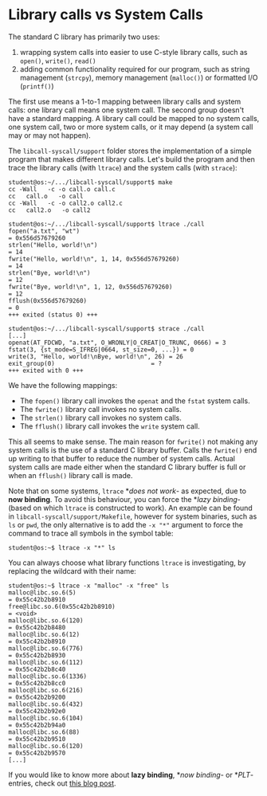 # Library calls vs System Calls

The standard C library has primarily two uses:

1. wrapping system calls into easier to use C-style library calls, such as `open()`, `write()`, `read()`
1. adding common functionality required for our program, such as string management (`strcpy`), memory management (`malloc()`) or formatted I/O (`printf()`)

The first use means a 1-to-1 mapping between library calls and system calls: one library call means one system call.
The second group doesn't have a standard mapping.
A library call could be mapped to no system calls, one system call, two or more system calls, or it may depend (a system call may or may not happen).

The `libcall-syscall/support` folder stores the implementation of a simple program that makes different library calls.
Let's build the program and then trace the library calls (with `ltrace`) and the system calls (with `strace`):

```console
student@os:~/.../libcall-syscall/support$ make
cc -Wall   -c -o call.o call.c
cc   call.o   -o call
cc -Wall   -c -o call2.o call2.c
cc   call2.o   -o call2

student@os:~/.../libcall-syscall/support$ ltrace ./call
fopen("a.txt", "wt")                                                                                             = 0x556d57679260
strlen("Hello, world!\n")                                                                                        = 14
fwrite("Hello, world!\n", 1, 14, 0x556d57679260)                                                                 = 14
strlen("Bye, world!\n")                                                                                          = 12
fwrite("Bye, world!\n", 1, 12, 0x556d57679260)                                                                   = 12
fflush(0x556d57679260)                                                                                           = 0
+++ exited (status 0) +++

student@os:~/.../libcall-syscall/support$ strace ./call
[...]
openat(AT_FDCWD, "a.txt", O_WRONLY|O_CREAT|O_TRUNC, 0666) = 3
fstat(3, {st_mode=S_IFREG|0664, st_size=0, ...}) = 0
write(3, "Hello, world!\nBye, world!\n", 26) = 26
exit_group(0)                           = ?
+++ exited with 0 +++
```

We have the following mappings:

- The `fopen()` library call invokes the `openat` and the `fstat` system calls.
- The `fwrite()` library call invokes no system calls.
- The `strlen()` library call invokes no system calls.
- The `fflush()` library call invokes the `write` system call.

This all seems to make sense.
The main reason for `fwrite()` not making any system calls is the use of a standard C library buffer.
Calls the `fwrite()` end up writing to that buffer to reduce the number of system calls.
Actual system calls are made either when the standard C library buffer is full or when an `fflush()` library call is made.

Note that on some systems, `ltrace` **does not work*- as expected, due to **now binding**.
To avoid this behaviour, you can force the **lazy binding*- (based on which `ltrace` is constructed to work).
An example can be found in `libcall-syscall/support/Makefile`, however for system binaries, such as `ls` or `pwd`, the only alternative is to add the `-x "*"` argument to force the command to trace all symbols in the symbol table:

```console
student@os:~$ ltrace -x "*" ls
```

You can always choose what library functions `ltrace` is investigating, by replacing the wildcard with their name:

```console
student@os:~$ ltrace -x "malloc" -x "free" ls
malloc@libc.so.6(5)                                                    = 0x55c42b2b8910
free@libc.so.6(0x55c42b2b8910)                                         = <void>
malloc@libc.so.6(120)                                                  = 0x55c42b2b8480
malloc@libc.so.6(12)                                                   = 0x55c42b2b8910
malloc@libc.so.6(776)                                                  = 0x55c42b2b8930
malloc@libc.so.6(112)                                                  = 0x55c42b2b8c40
malloc@libc.so.6(1336)                                                 = 0x55c42b2b8cc0
malloc@libc.so.6(216)                                                  = 0x55c42b2b9200
malloc@libc.so.6(432)                                                  = 0x55c42b2b92e0
malloc@libc.so.6(104)                                                  = 0x55c42b2b94a0
malloc@libc.so.6(88)                                                   = 0x55c42b2b9510
malloc@libc.so.6(120)                                                  = 0x55c42b2b9570
[...]
```

If you would like to know more about **lazy binding**, **now binding*- or **PLT*- entries, check out [this blog post](https://maskray.me/blog/2021-09-19-all-about-procedure-linkage-table).
